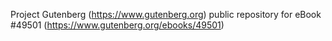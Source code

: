 Project Gutenberg (https://www.gutenberg.org) public repository for eBook #49501 (https://www.gutenberg.org/ebooks/49501)
